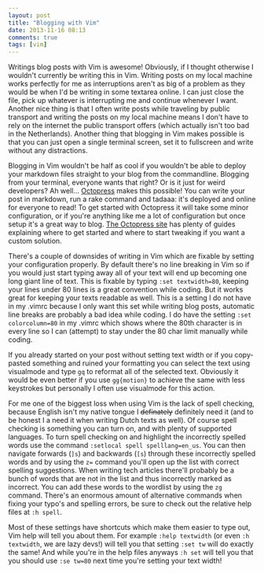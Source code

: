 ```yaml
---
layout: post
title: "Blogging with Vim"
date: 2013-11-16 08:13
comments: true
tags: [vim]
---
```


Writings blog posts with Vim is awesome! Obviously, if I thought otherwise I
wouldn't currently be writing this in Vim. Writing posts on my local machine
works perfectly for me as interruptions aren't as big of a problem as they
would be when I'd be writing in some textarea online. I can just close the file,
pick up whatever is interrupting me and continue whenever I want. Another nice
thing is that I often write posts while traveling by public transport and
writing the posts on my local machine means I don't have to rely on the internet
the public transport offers (which actually isn't too bad in the Netherlands).
Another thing that blogging in Vim makes possible is that you can just open a
single terminal screen, set it to fullscreen and write without any distractions.

<!-- more -->

Blogging in Vim wouldn't be half as cool if you wouldn't be able to deploy your
markdown files straight to your blog from the commandline. Blogging from your
terminal, everyone wants that right? Or is it just for weird developers? Ah
well... [Octopress](https://github.com/imathis/octopress) makes this possible!
You can write your post in markdown, run a rake command and tadaaa: it's
deployed and online for everyone to read! To get started with Octopress it will
take some minor configuration, or if you're anything like me a lot of
configuration but once setup it's a great way to blog.
[The Octopress site](http://octopress.org) has plenty of guides explaining
where to get started and where to start tweaking if you want a custom solution.

There's a couple of downsides of writing in Vim which are fixable by setting
your configuration properly. By default there's no line breaking in Vim so if
you would just start typing away all of your text will end up becoming one long
giant line of text. This is fixable by typing `:set textwidth=80`, keeping your
lines under 80 lines is a great convention while coding. But it works great for
keeping your texts readable as well. This is a setting I do not have in my
.vimrc because I only want this set while writing blog posts, automatic
line breaks are probably a bad idea while coding. I do have the setting
`:set colorcolumn=80` in my .vimrc which shows where the 80th character is in
every line so I can (attempt) to stay under the 80 char limit manually while
coding.

If you already started on your post without setting text width or if you
copy-pasted something and ruined your formatting you can select the text using
visualmode and type `gq` to reformat all of the selected text. Obviously it
would be even better if you use `gg{motion}` to achieve the same with less
keystrokes but personally I often use visualmode for this action.

For me one of the biggest loss when using Vim is the lack of spell checking,
because English isn't my native tongue I <s>definately</s> definitely need it
(and to be honest I a need it when writing Dutch texts as well). Of course
spell checking is something you can turn on, and with plenty of supported
languages. To turn spell checking on and highlight the incorrectly spelled words
use the command `:setlocal spell spelllang=en_us`. You can then navigate
forwards (`]s`) and backwards (`[s`) through these incorrectly spelled words and
by using the `z=` command you'll open up the list with correct spelling
suggestions. When writing tech articles there'll probably be a bunch of words
that are not in the list and thus incorrectly marked as incorrect. You can add
these words to the wordlist by using the `zg` command. There's an enormous
amount of alternative commands when fixing your typo's and spelling errors,
be sure to check out the relative help files at `:h spell`.

Most of these settings have shortcuts which make them easier to type out, Vim
help will tell you about them. For example `:help textwidth` (or even `:h
textwidth`, we are lazy devs!) will tell you that setting `:set tw` will do
exactly the same! And while you're in the help files anyways `:h set` will tell
you that you should use `:se tw=80` next time you're setting your text width!
